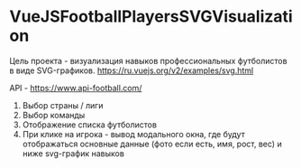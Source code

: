 # VueJSFootballPlayersSVGVisualization

Цель проекта - визуализация навыков профессиональных футболистов в виде SVG-графиков.
https://ru.vuejs.org/v2/examples/svg.html

API - https://www.api-football.com/

1. Выбор страны / лиги
2. Выбор команды
3. Отображение списка футболистов
4. При клике на игрока - вывод модального окна, где будут отображаться основные данные (фото если есть, имя, рост, вес) и ниже svg-график навыков 

